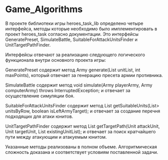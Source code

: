# Game_Algorithms
В проекте библиотеки игры heroes_task_lib определено четыре интерфейса, методы которые необходимо было имплементировать в проект heroes_task согласно документации. Это интерфейсы GeneratePreset, SimulateBattle, SuitableForAttackUnitsFinder и UnitTargetPathFinder.

Интерфейсы отвечают за реализацию следующего логического функционала внутри основного проекта игры:

GeneratePreset содержит метод Army generate(List unitList, int maxPoints), который отвечает за генерацию пресета армии противника.

SimulateBattle содержит метод void simulate(Army playerArmy, Army computerArmy) throws InterruptedException; и отвечает за осуществление симуляции боя.

SuitableForAttackUnitsFinder содержит метод List getSuitableUnits(List> unitsByRow, boolean isLeftArmyTarget); и отвечает за создание перечня подходящих для атаки юнитов.

UnitTargetPathFinder содержит метод List getTargetPath(Unit attackUnit, Unit targetUnit, List existingUnitList); и отвечает за поиск кратчайшего пути между атакующим и атакуемым юнитом.

Указанные методы реализованы в полном объеме. Алгоритмическая сложность доказана и соответствует условиям поставленной задачи.
